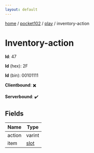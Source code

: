 ```yaml
---
layout: default
---
```


[home](/)  /  [pocket102](/protocol/pocket102)  /  [play](/protocol/pocket102/play)  /  inventory-action

# Inventory-action

**Id**: 47

**Id** (hex): 2F

**Id** (bin): 00101111

**Clientbound**: ✖️

**Serverbound**: ✔️

## Fields

Name | Type
---|---
action | varint
item | [slot](/protocol/pocket102/types/slot)

